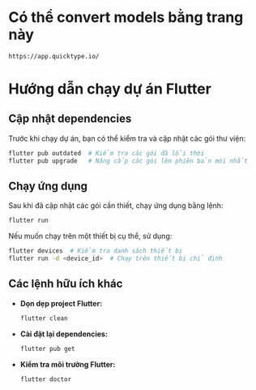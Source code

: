 # Có thể convert models bằng trang này
```sh
https://app.quicktype.io/
```

# Hướng dẫn chạy dự án Flutter

## Cập nhật dependencies

Trước khi chạy dự án, bạn có thể kiểm tra và cập nhật các gói thư viện:

```sh
flutter pub outdated  # Kiểm tra các gói đã lỗi thời
flutter pub upgrade   # Nâng cấp các gói lên phiên bản mới nhất
```

## Chạy ứng dụng

Sau khi đã cập nhật các gói cần thiết, chạy ứng dụng bằng lệnh:

```sh
flutter run
```

Nếu muốn chạy trên một thiết bị cụ thể, sử dụng:

```sh
flutter devices  # Kiểm tra danh sách thiết bị
flutter run -d <device_id>  # Chạy trên thiết bị chỉ định
```

## Các lệnh hữu ích khác

- **Dọn dẹp project Flutter:**
  ```sh
  flutter clean
  ```
- **Cài đặt lại dependencies:**
  ```sh
  flutter pub get
  ```
- **Kiểm tra môi trường Flutter:**
  ```sh
  flutter doctor
  
